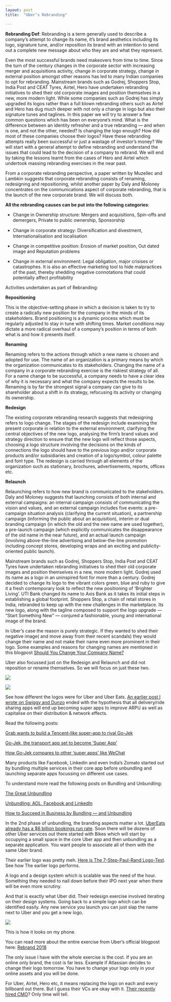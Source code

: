 ```yaml
---
layout: post
title:  "Uber’s Rebranding"

---
```


**Rebranding Def**: Rebranding is a term generally used to describe a company’s attempt to change its name, it’s brand aesthetics including its logo, signature tune, and/or reposition its brand with an intention to send out a complete new message about who they are and what they represent.

Even the most successful brands need makeovers from time to time. Since the turn of the century changes in the corporate sector with increasing merger and acquisitions activity, change in corporate strategy, change in external position amongst other reasons has led to many Indian companies to opt for rebranding. Mainstream brands such as Godrej, Shoppers Stop, India Post and CEAT Tyres, Airtel, Hero have undertaken rebranding initiatives to shed their old corporate images and position themselves in a new, more modern light. While some companies such as Godrej has simply upgraded its logos rather than a full blown rebranding others such as Airtel and Hero has dug much deeper with not only a change in logo but also their signature tunes and taglines. In this paper we will try to answer a few common questions which has been on everyone’s mind. What is the difference between an identity refresher and a true rebranding — and when is one, and not the other, needed? Is changing the logo enough? How did most of these companies choose their logos? Have these rebranding attempts really been successful or just a wastage of investor’s money? We will start with a general attempt to define rebranding and understand the issues that could lead to the decision of a company to rebrand. We will end by taking the lessons learnt from the cases of Hero and Airtel which undertook massing rebranding exercises in the near past.

From a corporate rebranding perspective, a paper written by Muzellec and Lambkin suggests that corporate rebranding consists of renaming, redesigning and repositioning, whilst another paper by Daly and Moloney concentrates on the communications aspect of corporate rebranding, that is the launch of the new corporate brand. We will discuss both.

**All the rebranding causes can be put into the following categories**:

* Change in Ownership structure: Mergers and acquisitions, Spin-offs and demergers, Private to public ownership, Sponsorship

* Change in corporate strategy: Diversiﬁcation and divestment, Internationalisation and localisation

* Change in competitive position: Erosion of market position, Out dated image and Reputation problems

* Change in external environment: Legal obligation, major crisises or catastrophes. It is also an effective marketing tool to hide malpractices of the past, thereby shedding negative connotations that could potentially affect profitability

Activities undertaken as part of Rebranding:

**Repositioning**

This is the objective-setting phase in which a decision is taken to try to create a radically new position for the company in the minds of its stakeholders. Brand positioning is a dynamic process which must be regularly adjusted to stay in tune with shifting times. Market conditions may dictate a more radical overhaul of a company’s position in terms of both what is and how it presents itself.

**Renaming**

Renaming refers to the actions through which a new name is chosen and adopted for use. The name of an organization is a primary means by which the organization communicates to its stakeholders. Changing the name of a company in a corporate rebranding exercise is the riskiest strategy of all. For a name change to be successful, a company needs to have a clear idea of why it is necessary and what the company expects the results to be. Renaming is by far the strongest signal a company can give to its shareholder about a shift in its strategy, refocusing its activity or changing its ownership.

**Redesign**

The existing corporate rebranding research suggests that redesigning refers to logo change. The stages of the redesign include examining the present corporate in relation to the external environment, clarifying the central objectives of the new logo, analysing the firm’s brand values and strategy direction to ensure that the new logo will reflect those aspects, choosing a logo structure involving the decisions on the kinds of connections the logo should have to the previous logo and/or corporate products and/or subsidiaries and creation of a logo/symbol, colour palette and font type. The redesign is carried through all elements of the organization such as stationary, brochures, advertisements, reports, offices etc.

**Relaunch**

Relaunching refers to how new brand is communicated to the stakeholders. Daly and Moloney suggests that launching consists of both internal and external campaigns: an internal campaign consists of communicating the vision and values, and an external campaign includes five events: a pre-campaign situation analysis (clarifying the current situation), a partnership campaign (informing the public about an acquisition), interim or dual branding campaign (in which the old and the new name are used together), a pre-launch campaign (which explicitly communicates the disappearance of the old name in the near future), and an actual launch campaign (involving above-the-line advertising and below-the-line promotion including concept stores, developing wraps and an exciting and publicity-oriented public launch).

Mainstream brands such as Godrej, Shoppers Stop, India Post and CEAT Tyres have undertaken rebranding initiatives to shed their old corporate images and position themselves in a new, more modern light. Godrej used its name as a logo in an uninspired font for more than a century. Godrej decided to change its logo to the vibrant colors green, blue and ruby to give it a fresh contemporary look to reflect the new positioning of ‘Brighter Living’. UTI Bank changed its name to Axis Bank as it takes its initial steps in establishing a global footprint. Shoppers Stop, a chain of retail stores in India, rebranded to keep up with the new challenges in the marketplace. Its new logo, along with the tagline composed to support the logo upgrade — “Start Something New” — conjured a fashionable, young and international image of the brand.

In Uber’s case the reason is purely strategic. If they wanted to shed their negative image( and move away from their recent scandals) they would change their name and not make their name even more prominent in their logo. Some examples and reasons for changing names are mentioned in this blogpost [Should You Change Your Company Name?](https://flybluekite.com/company-name-change/)

Uber also focussed just on the Redesign and Relaunch and did not reposition or rename themselves. So we will focus on just these two.

![](https://cdn-images-1.medium.com/max/2000/0*Kx_HgKgP-Qznk6FP)

![](https://cdn-images-1.medium.com/max/2000/0*5O5FZ7tclFsdZRp0)

See how different the logos were for Uber and Uber Eats. [An earlier post I wrote on Swiggy and Dunzo](https://www.linkedin.com/pulse/thoughts-dunzo-swiggy-manas-j-saloi/) ended with the hypothesis that all delivery/ride sharing apps will end up becoming super apps to improve ARPU as well as capitalise on their distribution & network effects.

Read the following posts:

[Grab wants to build a Tencent-like super-app to rival Go-Jek](https://www.livemint.com/Companies/jqLqVhow232BXlEImRKIMP/Grab-wants-to-build-a-Tencentlike-superapp-to-rival-GoJek.html)

[Go-Jek, the transport app set to become ‘Super App’](https://www.warc.com/newsandopinion/news/gojek_the_transport_app_set_to_become_super_app/40014)

[How Go-Jek compares to other ‘super apps’ like WeChat](https://www.techinasia.com/talk/go-jek-super-apps-wechat)

Many products like Facebook, Linkedin and even India’s Zomato started out by bundling multiple services in their core app before unbundling and launching separate apps focussing on different use cases.

To understand more read the following posts on Bundling and Unbundling:

[The Great Unbundling](https://stratechery.com/2017/the-great-unbundling/)

[Unbundling: AOL, Facebook and LinkedIn](https://www.ben-evans.com/benedictevans/2013/9/21/atomisation-and-bundling)

[How to Succeed in Business by Bundling — and Unbundling](https://hbr.org/2014/06/how-to-succeed-in-business-by-bundling-and-unbundling)

In the 2nd phase of unbundling, the branding aspects matter a lot. [UberEats already has a $6 billion bookings run rate](https://www.recode.net/2018/5/31/17390076/uber-ceo-dara-khosrowshahi-code-conference). Soon there will be dozens of other Uber services out there started with Bikes which will start by occupying a small space in the core Uber app and then unbundling as a separate application. You want people to associate all of them with the same Uber brand.

Their earlier logo was pretty meh. [Here is The 7-Step-Paul-Rand Logo-Test](https://entrepreneurshandbook.co/the-7-step-paul-rand-logo-test-5c7b546af17b). See how The earlier logo performs.

A logo and a design system which is scalable was the need of the hour. Something they needed to nail down before their IPO next year when there will be even more scrutiny.

And that is exactly what Uber did. Their redesign exercise involved iterating on their design systems. Going back to a simple logo which can be identified easily. Any new service you launch you can just slap the name next to Uber and you get a new logo.

![](https://cdn-images-1.medium.com/max/2000/0*T7LHd3bUbK2VzKHF)

This is how it looks on my phone.

You can read more about the entire exercise from Uber’s official blogpost here: [Rebrand 2018](https://www.uber.design/case-studies/rebrand-2018)

The only issue I have with the whole exercise is the cost. If you are an online only brand, the cost is far less. Example if Atlassian decides to change their logo tomorrow. You have to change your logo only in your online assets and you will be done.

For Uber, Airtel, Hero etc, it means replacing the logo on each and every billboard out there. But I guess their VCs are okay with it. [Their recently hired CMO](https://www.adweek.com/brand-marketing/uber-hires-rebecca-messina-as-its-first-chief-marketing-officer/)? Only time will tell.
